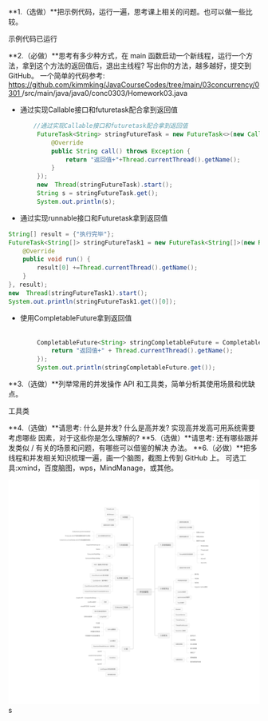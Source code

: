 **1.（选做）**把示例代码，运行一遍，思考课上相关的问题。也可以做一些比较。

示例代码已运行

**2.（必做）**思考有多少种方式，在 main 函数启动一个新线程，运行一个方法，拿到这个方法的返回值后，退出主线程? 写出你的方法，越多越好，提交到 GitHub。
一个简单的代码参考: [ https://github.com/kimmking/JavaCourseCodes/tree/main/03concurrency/0301 ](https://github.com/kimmking/JavaCourseCodes/tree/main/03concurrency/0301)/src/main/java/java0/conc0303/Homework03.java

- 通过实现Callable接口和futuretask配合拿到返回值

``` java
       //通过实现Callable接口和futuretask配合拿到返回值
        FutureTask<String> stringFutureTask = new FutureTask<>(new Callable<String>() {
            @Override
            public String call() throws Exception {
                return "返回值+"+Thread.currentThread().getName();
            }
        });
        new  Thread(stringFutureTask).start();
        String s = stringFutureTask.get();
        System.out.println(s);
```

- 通过实现runnable接口和Futuretask拿到返回值

```java
String[] result = {"执行完毕"};
FutureTask<String[]> stringFutureTask1 = new FutureTask<String[]>(new Runnable() {
    @Override
    public void run() {
        result[0] +=Thread.currentThread().getName();
    }
}, result);
new  Thread(stringFutureTask1).start();
System.out.println(stringFutureTask1.get()[0]);
```

- 使用CompletableFuture拿到返回值

```java

        CompletableFuture<String> stringCompletableFuture = CompletableFuture.supplyAsync(() -> {
            return "返回值+" + Thread.currentThread().getName();
        });
        System.out.println(stringCompletableFuture.get());
```

**3.（选做）**列举常用的并发操作 API 和工具类，简单分析其使用场景和优缺点。

工具类



**4.（选做）**请思考: 什么是并发? 什么是高并发? 实现高并发高可用系统需要考虑哪些 因素，对于这些你是怎么理解的?
**5.（选做）**请思考: 还有哪些跟并发类似 / 有关的场景和问题，有哪些可以借鉴的解决 办法。
**6.（必做）**把多线程和并发相关知识梳理一遍，画一个脑图，截图上传到 GitHub 上。 可选工具:xmind，百度脑图，wps，MindManage，或其他。

<img src="img/并发编程导图.jpeg" alt="并发编程导图"  />s